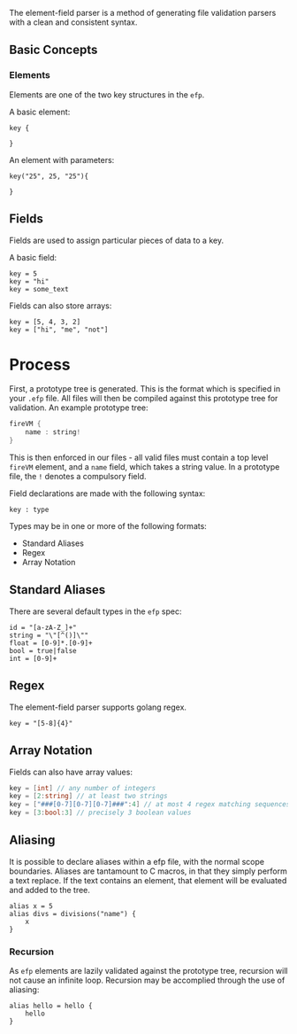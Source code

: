 The element-field parser is a method of generating file validation parsers with a clean and consistent syntax.

## Basic Concepts

### Elements

Elements are one of the two key structures in the ```efp```.

A basic element:

```
key {

}
```

An element with parameters:

```
key("25", 25, "25"){

}
```

## Fields

Fields are used to assign particular pieces of data to a key.

A basic field:

```
key = 5
key = "hi"
key = some_text
```

Fields can also store arrays:

```
key = [5, 4, 3, 2]
key = ["hi", "me", "not"]
```

# Process

First, a prototype tree is generated. This is the format which is specified in your ```.efp``` file. All files will then be compiled against this prototype tree for validation. An example prototype tree:

```c
fireVM {
    name : string!
}
```

This is then enforced in our files - all valid files must contain a top level ```fireVM``` element, and a ```name``` field, which takes a string value. In a prototype file, the ```!``` denotes a compulsory field.

Field declarations are made with the following syntax:

```
key : type
```

Types may be in one or more of the following formats:

- Standard Aliases
- Regex
- Array Notation

## Standard Aliases

There are several default types in the ```efp``` spec:

```
id = "[a-zA-Z_]+"
string = "\"[^()]\""
float = [0-9]*.[0-9]+
bool = true|false
int = [0-9]+
```

## Regex

The element-field parser supports golang regex.

```
key = "[5-8]{4}"
```

## Array Notation

Fields can also have array values:

```go
key = [int] // any number of integers
key = [2:string] // at least two strings
key = ["###[0-7][0-7][0-7]###":4] // at most 4 regex matching sequences
key = [3:bool:3] // precisely 3 boolean values
```

## Aliasing

It is possible to declare aliases within a efp file, with the normal scope boundaries. Aliases are tantamount to C macros, in that they simply perform a text replace. If the text contains an element, that element will be evaluated and added to the tree.

```
alias x = 5
alias divs = divisions("name") {
    x
}
```

### Recursion

As ```efp``` elements are lazily validated against the prototype tree, recursion will not cause an infinite loop. Recursion may be accomplied through the use of aliasing:

```
alias hello = hello {
    hello
}
```

